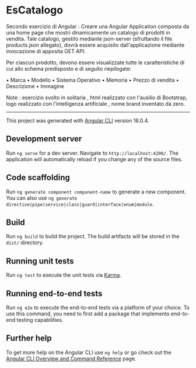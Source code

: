 # EsCatalogo

Secondo esercizio di Angular : Creare una Angular Application composta da una home page che mostri dinamicamente un catalogo di prodotti in vendita.
Tale catalogo, gestito mediante json-server (sfruttando il file products.json allegato), dovrà essere acquisito dall'applicazione mediante invocazione di apposita GET API.

Per ciascun prodotto, devono essere visualizzate tutte le caratteristiche di cui allo schema predisposto e di seguito riepilogate:


• Marca
• Modello
• Sistema Operativo
• Memoria
• Prezzo di vendita
• Descrizione
• Immagine

Note : esercizio svolto in solitaria , html realizzato con l'ausilio di Bootstrap, logo realizzato con l'intelligenza artificiale , nome brand inventato da zero.

---



This project was generated with [Angular CLI](https://github.com/angular/angular-cli) version 16.0.4.

## Development server

Run `ng serve` for a dev server. Navigate to `http://localhost:4200/`. The application will automatically reload if you change any of the source files.

## Code scaffolding

Run `ng generate component component-name` to generate a new component. You can also use `ng generate directive|pipe|service|class|guard|interface|enum|module`.

## Build

Run `ng build` to build the project. The build artifacts will be stored in the `dist/` directory.

## Running unit tests

Run `ng test` to execute the unit tests via [Karma](https://karma-runner.github.io).

## Running end-to-end tests

Run `ng e2e` to execute the end-to-end tests via a platform of your choice. To use this command, you need to first add a package that implements end-to-end testing capabilities.

## Further help

To get more help on the Angular CLI use `ng help` or go check out the [Angular CLI Overview and Command Reference](https://angular.io/cli) page.

